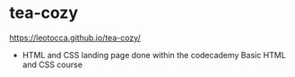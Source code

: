 # tea-cozy

https://leotocca.github.io/tea-cozy/

- HTML and CSS landing page done within the codecademy Basic HTML and CSS course
